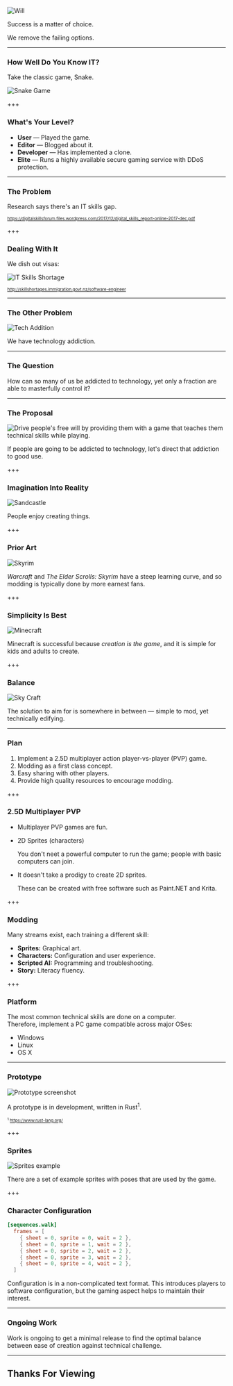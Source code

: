 ![Will](assets/images/logo_will_s.png)

Success is a matter of choice.

We remove the failing options.

---

### How Well Do You Know IT?

Take the classic game, Snake.

![Snake Game](assets/images/snake.png)

+++

### What's Your Level?

* **User** &mdash; Played the game.
* **Editor** &mdash; Blogged about it.
* **Developer** &mdash; Has implemented a clone.
* **Elite** &mdash; Runs a highly available secure gaming service with DDoS protection.

---

### The Problem

Research says there's an IT skills gap.

<small><small>https://digitalskillsforum.files.wordpress.com/2017/12/digital_skills_report-online-2017-dec.pdf</small></small>

+++

### Dealing With It

We dish out visas:

![IT Skills Shortage](assets/images/skills_shortage.png)

<small><small>http://skillshortages.immigration.govt.nz/software-engineer</small></small>

---

### The Other Problem

![Tech Addition](assets/images/tech_addiction.png)

We have technology addiction.

---

### The Question

How can so many of us be addicted to technology, yet only a fraction are able to masterfully control it?

---

### The Proposal

![Drive people's free will by providing them with a game that teaches them technical skills while playing.](assets/images/proposal.png)

If people are going to be addicted to technology, let's direct that addiction to good use.

+++

### Imagination Into Reality

![Sandcastle](assets/images/into_reality.png)

People enjoy creating things.

+++

### Prior Art

![Skyrim](assets/images/skyrim.png)

*Warcraft* and *The Elder Scrolls: Skyrim* have a steep learning curve, and so modding is typically done by more earnest fans.

+++

### Simplicity Is Best

![Minecraft](assets/images/minecraft.jpeg)

Minecraft is successful because *creation is the game*, and it is simple for kids and adults to create.

+++

### Balance

![Sky Craft](assets/images/sky_craft.png)

The solution to aim for is somewhere in between &mdash; simple to mod, yet technically edifying.

---

### Plan

1. Implement a 2.5D multiplayer action player-vs-player (PVP) game.
2. Modding as a first class concept.
3. Easy sharing with other players.
4. Provide high quality resources to encourage modding.

+++

### 2.5D Multiplayer PVP

* Multiplayer PVP games are fun.
* 2D Sprites (characters)

    You don't neet a powerful computer to run the game; people with basic computers can join.

* It doesn't take a prodigy to create 2D sprites.

    These can be created with free software such as Paint.NET and Krita.

+++

### Modding

Many streams exist, each training a different skill:

* **Sprites:** Graphical art.
* **Characters:** Configuration and user experience.
* **Scripted AI:** Programming and troubleshooting.
* **Story:** Literacy fluency.

+++

### Platform

The most common technical skills are done on a computer.  
Therefore, implement a PC game compatible across major OSes:

* Windows
* Linux
* OS X

---

### Prototype

![Prototype screenshot](assets/images/prototype_screenshot.png)

A prototype is in development, written in Rust<sup>1</sup>.

<small><small><sup>1</sup> https://www.rust-lang.org/</small></small>

+++

### Sprites

![Sprites example](assets/images/spriting.png)

There are a set of example sprites with poses that are used by the game.

+++

### Character Configuration

```toml
[sequences.walk]
  frames = [
    { sheet = 0, sprite = 0, wait = 2 },
    { sheet = 0, sprite = 1, wait = 2 },
    { sheet = 0, sprite = 2, wait = 2 },
    { sheet = 0, sprite = 3, wait = 2 },
    { sheet = 0, sprite = 4, wait = 2 },
  ]
```

Configuration is in a non-complicated text format. This introduces players to software configuration, but the gaming aspect helps to maintain their interest.

---

### Ongoing Work

Work is ongoing to get a minimal release to find the optimal balance between ease of creation against technical challenge.

---

## Thanks For Viewing
